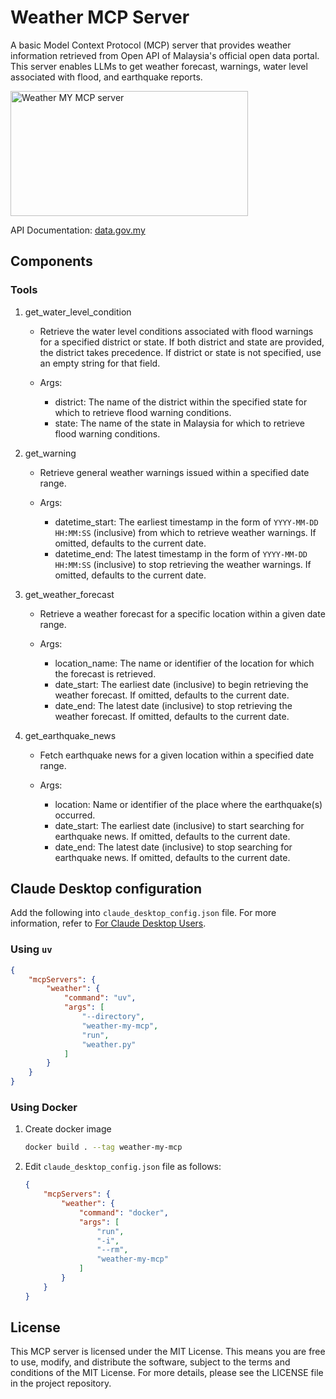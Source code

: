 # Weather MCP Server

A basic Model Context Protocol (MCP) server that provides weather information retrieved from Open API of Malaysia's official open data portal. This server enables LLMs to get weather forecast, warnings, water level associated with flood, and earthquake reports.

<a href="https://glama.ai/mcp/servers/@yting27/weather-my-mcp">
  <img width="380" height="200" src="https://glama.ai/mcp/servers/@yting27/weather-my-mcp/badge" alt="Weather MY MCP server" />
</a>

API Documentation: [data.gov.my](https://developer.data.gov.my/)

## Components

### Tools

1. get_water_level_condition
    - Retrieve the water level conditions associated with flood warnings for a specified district or state.
        If both district and state are provided, the district takes precedence.
        If district or state is not specified, use an empty string for that field.

    - Args:
        - district: The name of the district within the specified state for which to retrieve flood warning conditions.
        - state: The name of the state in Malaysia for which to retrieve flood warning conditions.

2. get_warning
    - Retrieve general weather warnings issued within a specified date range.

    - Args:
        - datetime_start: The earliest timestamp in the form of `YYYY-MM-DD HH:MM:SS` (inclusive) from which to retrieve weather warnings. If omitted, defaults to the current date.
        - datetime_end: The latest timestamp in the form of `YYYY-MM-DD HH:MM:SS` (inclusive) to stop retrieving the weather warnings. If omitted, defaults to the current date.

3. get_weather_forecast
    - Retrieve a weather forecast for a specific location within a given date range.

    - Args:
        - location_name: The name or identifier of the location for which the forecast is retrieved.
        - date_start: The earliest date (inclusive) to begin retrieving the weather forecast. If omitted, defaults to the current date.
        - date_end: The latest date (inclusive) to stop retrieving the weather forecast. If omitted, defaults to the current date.

4. get_earthquake_news
    - Fetch earthquake news for a given location within a specified date range.

    - Args:
        - location: Name or identifier of the place where the earthquake(s) occurred.
        - date_start: The earliest date (inclusive) to start searching for earthquake news. If omitted, defaults to the current date.
        - date_end: The latest date (inclusive) to stop searching for earthquake news. If omitted, defaults to the current date.

## Claude Desktop configuration

Add the following into `claude_desktop_config.json` file. For more information, refer to [For Claude Desktop Users](https://modelcontextprotocol.io/quickstart/user).

### Using `uv`

```json
{
    "mcpServers": {
        "weather": {
            "command": "uv",
            "args": [
                "--directory",
                "weather-my-mcp",
                "run",
                "weather.py"
            ]
        }
    }
}
```

### Using Docker

1. Create docker image

    ```bash
    docker build . --tag weather-my-mcp
    ```

2. Edit `claude_desktop_config.json` file as follows:

    ```json
    {
        "mcpServers": {
            "weather": {
                "command": "docker",
                "args": [
                    "run",
                    "-i",
                    "--rm",
                    "weather-my-mcp"
                ]
            }
        }
    }
    ```

## License

This MCP server is licensed under the MIT License. This means you are free to use, modify, and distribute the software, subject to the terms and conditions of the MIT License. For more details, please see the LICENSE file in the project repository.
